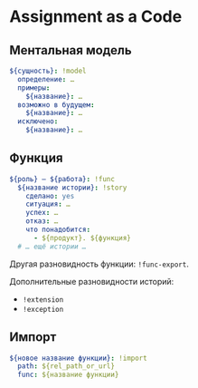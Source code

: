 # Assignment as a Code

## Ментальная модель

```yaml
${сущность}: !model
  определение: …
  примеры:
    ${название}: …
  возможно в будущем:
    ${название}: …
  исключено:
    ${название}: …
```

## Функция

```yaml
${роль} — ${работа}: !func
  ${название истории}: !story
    сделано: yes
    ситуация: …
    успех: …
    отказ: …
    что понадобится:
      - ${продукт}. ${функция}
  # … ещё истории …
```

Другая разновидность функции: `!func-export`.

Дополнительные разновидности историй:
  - `!extension`
  - `!exception`

## Импорт

```yaml
${новое название функции}: !import
  path: ${rel_path_or_url}
  func: ${название функции}
```
